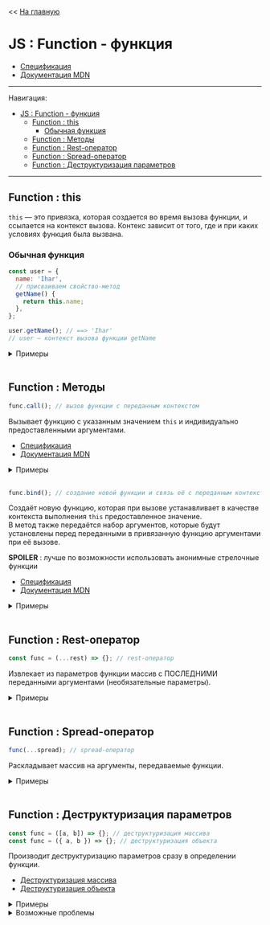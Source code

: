 << [На главную](../README.md)

# JS : Function - функция

- [Спецификация](https://tc39.es/ecma262/#sec-function-objects)
- [Документация MDN](https://developer.mozilla.org/ru/docs/Web/JavaScript/Reference/Global_Objects/Function)

---

Навигация:

- [JS : Function - функция](#js--function---функция)
  - [Function : this](#function--this)
    - [Обычная функция](#обычная-функция)
  - [Function : Методы](#function--методы)
  - [Function : Rest-оператор](#function--rest-оператор)
  - [Function : Spread-оператор](#function--spread-оператор)
  - [Function : Деструктуризация параметров](#function--деструктуризация-параметров)

---

## Function : this

<a id="this"></a>

`this` — это привязка, которая создается во время вызова функции, и ссылается на контекст вызова. Контекс зависит от того, где и при каких условиях функция была вызвана.

### Обычная функция

```js
const user = {
  name: 'Ihar',
  // присваиваем свойство-метод
  getName() {
    return this.name;
  },
};

user.getName(); // ==> 'Ihar'
// user — контекст вызова функции getName
```

<details>
<summary>Примеры</summary>

```js
const user1 = {
  name: 'Ihar',
  getName() {
    return this.name;
  },
};
const user2 = { name: 'Hanna' };

user1.getName(); // ==> 'Ihar'
user2.getName(); // ==> TypeError: user2.getName is not a function

user2.getName = user1.getName;
user2.getName(); // ==> 'Hanna'
```

</details><br>

## Function : Методы

<a id="call"></a>

```js
func.call(); // вызов функции с переданным контекстом
```

Вызывает функцию с указанным значением `this` и индивидуально предоставленными аргументами.

- [Спецификация](https://tc39.es/ecma262/#sec-function.prototype.call)
- [Документация MDN](https://developer.mozilla.org/ru/docs/Web/JavaScript/Reference/Global_Objects/Function/call)

<details>
<summary>Примеры</summary>

```js
const getName = function getName(start = 'Name is ') {
  return `${start}${this.name}`;
};

const user = { name: 'Ihar' };
getName.call(); // ==> 'Name is undefined'
getName.call(user); // ==> 'Name is Ihar'
getName.call(user, 'Hello, '); // ==> 'Hello, Ihar'
```

</details><br>

<a id="bind"></a>

```js
func.bind(); // создание новой функции и связь её с переданным контекстом
```

Создаёт новую функцию, которая при вызове устанавливает в качестве контекста выполнения `this` предоставленное значение.  
В метод также передаётся набор аргументов, которые будут установлены перед переданными в привязанную функцию аргументами при её вызове.

**SPOILER** : лучше по возможности использовать анонимные стрелочные функции

- [Спецификация](https://tc39.es/ecma262/#sec-function.prototype.bind)
- [Документация MDN](https://developer.mozilla.org/ru/docs/Web/JavaScript/Reference/Global_Objects/Function/bind)

<details>
<summary>Примеры</summary>

```js
const printName = function printName(start = 'Name is ', end = '.') {
  console.log(`${start}${this.name}${end}`);
};

const user = { name: 'Ihar', printName };
user.printName(); // ==> 'Name is Ihar.'
setTimeout(user.printName, 1000); // ==> 'Name is undefined.'

let printNameBinded;

printNameBinded = user.printName.bind(user);
printNameBinded(); // === user.printName() ==> 'Name is Ihar.'
setTimeout(printNameBinded, 1000); // ==> 'Name is Ihar.'

// !!! более приемлимое решение
setTimeout(() => user.printName(), 1000); // ==> 'Name is Ihar.'

printNameBinded = user.printName.bind(user, 'Hello, ');
printNameBinded(); // === user.printName('Hello, ') ==> 'Hello, Ihar.'
printNameBinded('!'); // === user.printName('Hello, ', '!') ==> 'Hello, Ihar!'
setTimeout(printNameBinded, 1000); // ==> 'Hello, Ihar.'

// !!! более приемлимое решение
setTimeout(() => user.printName('Hello, '), 1000); // ==> 'Hello, Ihar.'
```

</details><br>

## Function : Rest-оператор

<a id="rest"></a>

```js
const func = (...rest) => {}; // rest-оператор
```

Извлекает из параметров функции массив с ПОСЛЕДНИМИ переданными аргументами (необязательные параметры).

<details>
<summary>Примеры</summary>

```js
const func = (...params) => params;
func(); // ==> []
func(9); // ==> [9]
func(9, 4); // ==> [9, 4]
```

```js
const func = (a, b, ...params) => [a + b, params];
func(9, 4); // ==> [13, []]
func(9, 4, -1, 3); // ==> [13, [-1, 3]]
func(9); // ==> [NaN, []]
```

</details><br>

## Function : Spread-оператор

<a id="spread"></a>

```js
func(...spread); // spread-оператор
```

Раскладывает массив на аргументы, передаваемые функции.

<details>
<summary>Примеры</summary>

```js
const sum = (...params) => {
  let result = 0;
  for (const param of params) {
    result += param;
  }
  return result;
};
```

```js
const numbers = [1, 7, 4];
sum(...numbers); // ==> 12
sum(8, 10, ...numbers); // ==> 30
sum(8, ...numbers, 10); // ==> 30
sum(...numbers, 8, 10); // ==> 30
```

```js
const numbers1 = [1, 7, 4];
const numbers2 = [8, 10];
sum(...numbers1, ...numbers2); // ==> 30
```

</details><br>

## Function : Деструктуризация параметров

<a id="destructuring"></a>

```js
const func = ([a, b]) => {}; // деструктуризация массива
const func = ({ a, b }) => {}; // деструктуризация объекта
```

Производит деструктуризацию параметров сразу в определении функции.

- [Деструктуризация массива](./js-array.md#array--деструктуризация)
- [Деструктуризация объекта](./js-object.md#object--деструктуризация)

<details>
<summary>Примеры</summary>

```js
const sum = ([a, b, c = 0]) => a + b;
sum([1, 7]); // ==> 8
sum([1, 7, 10]); // ==> 18
sum([1]); // ==> NaN
sum(1, 7); // ==> TypeError: аргументы – это не массив
```

```js
const getFullName = ({ name, surname = 'Ivanov' }) => `${name} ${surname}`;
getFullName({ name: 'Ihar' }); // ==> 'Ihar Ivanov'
getFullName({ name: 'Ihar', surname: 'Spurhiash' }); // ==> 'Ihar Spurhiash'
getFullName({ married: true }); // ==> 'undefined Ivanov'
getFullName(); // ==> TypeError ::: аргумент — undefined (у этого типа данных нет вызываемых свойств)
getFullName('Ihar'); // ==> 'undefined Ivanov' ::: аргумент — строка (у этого типа данных есть вызываемые свойства)
```

</details>

<details>
<summary>Возможные проблемы</summary>

```js
const getLength = ({ length }) => length;
getLength({ length: 123 }); // ==> 123 — ок
getLength(123); // ==> undefined — допустим
getLength('123'); // ==> 3 — что?
// Аргумент — строка, а у строк есть свойство .length
// '123'.length === 3
```

</details><br>
